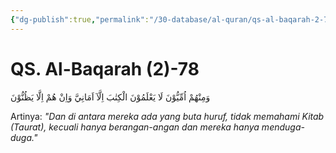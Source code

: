 ```yaml
---
{"dg-publish":true,"permalink":"/30-database/al-quran/qs-al-baqarah-2-78/"}
---
```



# QS. Al-Baqarah (2)-78
 وَمِنْهُمْ اُمِّيُّوْنَ لَا يَعْلَمُوْنَ الْكِتٰبَ اِلَّآ اَمَانِيَّ وَاِنْ هُمْ اِلَّا يَظُنُّوْنَ

Artinya: *"Dan di antara mereka ada yang buta huruf, tidak memahami Kitab (Taurat), kecuali hanya berangan-angan dan mereka hanya menduga-duga."*
